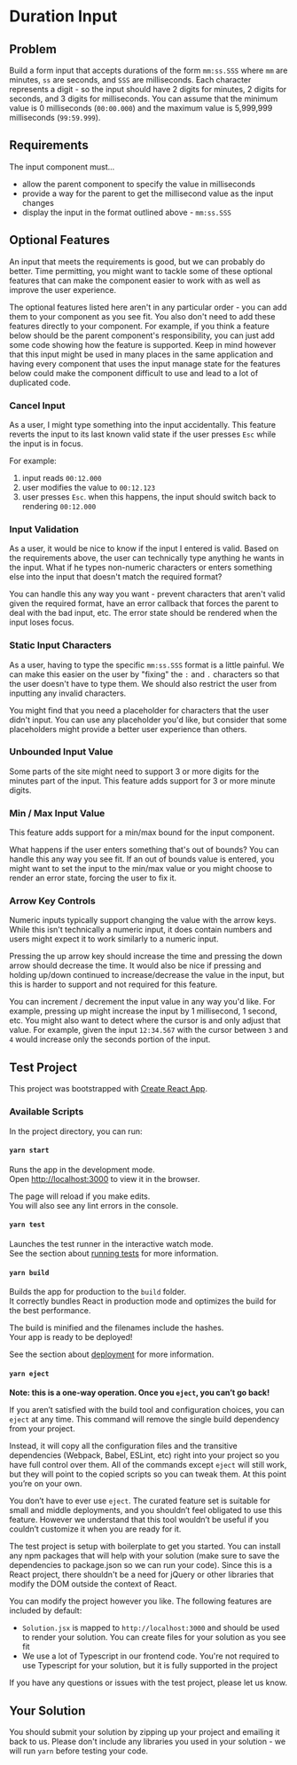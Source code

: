 # Duration Input

## Problem

Build a form input that accepts durations of the form `mm:ss.SSS` where `mm` are minutes, `ss` are seconds, and `SSS` are milliseconds. Each character represents a digit - so the input should have 2 digits for minutes, 2 digits for seconds, and 3 digits for milliseconds. You can assume that the minimum value is 0 milliseconds (`00:00.000`) and the maximum value is 5,999,999 milliseconds (`99:59.999`).

## Requirements

The input component must...

- allow the parent component to specify the value in milliseconds
- provide a way for the parent to get the millisecond value as the input changes
- display the input in the format outlined above - `mm:ss.SSS`

## Optional Features

An input that meets the requirements is good, but we can probably do better. Time permitting, you
might want to tackle some of these optional features that can make the component easier to work with as well as improve the user experience.

The optional features listed here aren't in any particular order - you can add them to your component as you see fit. You also don't need to add these features directly to your component. For example, if you think a feature below should be the parent component's responsibility, you can just add some code showing how the feature is supported. Keep in mind however that this input might be used in many places in the same application and having every component that uses the input manage state for the features below could make the component difficult to use and lead to a lot of duplicated code.

### Cancel Input

As a user, I might type something into the input accidentally. This feature reverts the input to its last known valid state if the user presses `Esc` while the input is in focus.

For example:

1. input reads `00:12.000`
2. user modifies the value to `00:12.123`
3. user presses `Esc`. when this happens, the input should switch back to rendering `00:12.000`

### Input Validation

As a user, it would be nice to know if the input I entered is valid. Based on the requirements above, the user can technically type anything he wants in the input. What if he types non-numeric characters or enters something else into the input that doesn't match the required format?

You can handle this any way you want - prevent characters that aren't valid given the required format, have an error callback that forces the parent to deal with the bad input, etc. The error state should be rendered when the input loses focus.

### Static Input Characters

As a user, having to type the specific `mm:ss.SSS` format is a little painful. We can make this easier on the user by "fixing" the `:` and `.` characters so that the user doesn't have to type them. We should also restrict the user from inputting any invalid characters.

You might find that you need a placeholder for characters that the user didn't input. You can use any placeholder you'd like, but consider that some placeholders might provide a better user experience than others.

### Unbounded Input Value

Some parts of the site might need to support 3 or more digits for the minutes part of the input. This feature adds support for 3 or more minute digits.

### Min / Max Input Value

This feature adds support for a min/max bound for the input component.

What happens if the user enters something that's out of bounds? You can handle this any way you see fit. If an out of bounds value is entered, you might want to set the input to the min/max value or you might choose to render an error state, forcing the user to fix it.

### Arrow Key Controls

Numeric inputs typically support changing the value with the arrow keys. While this isn't technically a numeric input, it does contain numbers and users might expect it to work similarly to a numeric input.

Pressing the up arrow key should increase the time and pressing the down arrow should decrease the time. It would also be nice if pressing and holding up/down continued to increase/decrease the value in the input, but this is harder to support and not required for this feature.

You can increment / decrement the input value in any way you'd like. For example, pressing up might increase the input by 1 millisecond, 1 second, etc. You might also want to detect where the cursor is and only adjust that value. For example, given the input `12:34.567` with the cursor between `3` and `4` would increase only the seconds portion of the input.

## Test Project

This project was bootstrapped with [Create React App](https://github.com/facebook/create-react-app).

### Available Scripts

In the project directory, you can run:

#### `yarn start`

Runs the app in the development mode.<br>
Open [http://localhost:3000](http://localhost:3000) to view it in the browser.

The page will reload if you make edits.<br>
You will also see any lint errors in the console.

#### `yarn test`

Launches the test runner in the interactive watch mode.<br>
See the section about [running tests](https://facebook.github.io/create-react-app/docs/running-tests) for more information.

#### `yarn build`

Builds the app for production to the `build` folder.<br>
It correctly bundles React in production mode and optimizes the build for the best performance.

The build is minified and the filenames include the hashes.<br>
Your app is ready to be deployed!

See the section about [deployment](https://facebook.github.io/create-react-app/docs/deployment) for more information.

#### `yarn eject`

**Note: this is a one-way operation. Once you `eject`, you can’t go back!**

If you aren’t satisfied with the build tool and configuration choices, you can `eject` at any time. This command will remove the single build dependency from your project.

Instead, it will copy all the configuration files and the transitive dependencies (Webpack, Babel, ESLint, etc) right into your project so you have full control over them. All of the commands except `eject` will still work, but they will point to the copied scripts so you can tweak them. At this point you’re on your own.

You don’t have to ever use `eject`. The curated feature set is suitable for small and middle deployments, and you shouldn’t feel obligated to use this feature. However we understand that this tool wouldn’t be useful if you couldn’t customize it when you are ready for it.

The test project is setup with boilerplate to get you started. You can install any npm packages that will help with your solution (make sure to save the dependencies to package.json so we can run your code). Since this is a React project, there shouldn't be a need for jQuery or other libraries that modify the DOM outside the context of React.

You can modify the project however you like. The following features are included by default:

- `Solution.jsx` is mapped to `http://localhost:3000` and should be used to render your solution. You can create files for your solution as you see fit
- We use a lot of Typescript in our frontend code. You're not required to use Typescript for your solution, but it is fully supported in the project

If you have any questions or issues with the test project, please let us know.

## Your Solution

You should submit your solution by zipping up your project and emailing it back to us. Please don't include any libraries you used in your solution - we will run `yarn` before testing your code.
